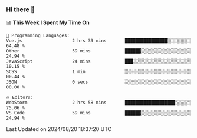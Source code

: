 ### Hi there 👋

<!--
**asdf12303116/asdf12303116** is a ✨ _special_ ✨ repository because its `README.md` (this file) appears on your GitHub profile.

Here are some ideas to get you started:

- 🔭 I’m currently working on ...
- 🌱 I’m currently learning ...
- 👯 I’m looking to collaborate on ...
- 🤔 I’m looking for help with ...
- 💬 Ask me about ...
- 📫 How to reach me: ...
- 😄 Pronouns: ...
- ⚡ Fun fact: ...
-->

<!--START_SECTION:waka-->
📊 **This Week I Spent My Time On** 

```text
💬 Programming Languages: 
Vue.js                   2 hrs 33 mins       ████████████████░░░░░░░░░   64.48 % 
Other                    59 mins             ██████░░░░░░░░░░░░░░░░░░░   24.94 % 
JavaScript               24 mins             ███░░░░░░░░░░░░░░░░░░░░░░   10.15 % 
SCSS                     1 min               ░░░░░░░░░░░░░░░░░░░░░░░░░   00.44 % 
JSON                     0 secs              ░░░░░░░░░░░░░░░░░░░░░░░░░   00.00 % 

🔥 Editors: 
WebStorm                 2 hrs 58 mins       ███████████████████░░░░░░   75.06 % 
VS Code                  59 mins             ██████░░░░░░░░░░░░░░░░░░░   24.94 % 
```


 Last Updated on 2024/08/20 18:37:20 UTC
<!--END_SECTION:waka-->
